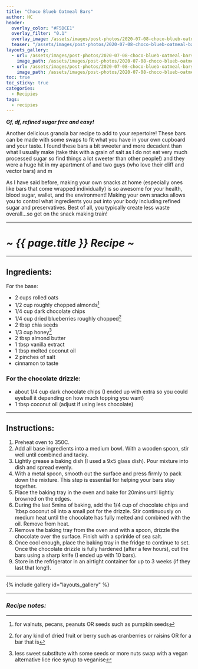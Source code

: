 ```yaml
---
title: "Choco Blueb Oatmeal Bars"
author: HC
header:
  overlay_color: "#F5DCE1"
  overlay_filter: "0.1"
  overlay_image: /assets/images/post-photos/2020-07-08-choco-blueb-oatmeal-bars/bars in dish.jpeg
  teaser: "/assets/images/post-photos/2020-07-08-choco-blueb-oatmeal-bars/bars in dish.jpeg"
layouts_gallery:
  - url: /assets/images/post-photos/2020-07-08-choco-blueb-oatmeal-bars/stuff in bowl.jpeg
    image_path: /assets/images/post-photos/2020-07-08-choco-blueb-oatmeal-bars/stuff in bowl small.jpeg
  - url: /assets/images/post-photos/2020-07-08-choco-blueb-oatmeal-bars/bars.jpeg
    image_path: /assets/images/post-photos/2020-07-08-choco-blueb-oatmeal-bars/bars small.jpeg
toc: true
toc_sticky: true
categories:
  - Recipies
tags:
  - recipies
---
```


***Gf, df, refined sugar free and easy!***

Another delicious granola bar recipe to add to your repertoire! These bars can be made with some swaps to fit what you have in your own cupboard and your taste. I found these bars a bit sweeter and more decadent than what I usually make (take this with a grain of salt as I do not eat very much processed sugar so find things a lot sweeter than other people!) and they were a huge hit in my apartment of and two guys (who love their cliff and vector bars) and m


As I have said before, making your own snacks at home (especially ones like bars that come wrapped individually) is so awesome for your health, blood sugar, wallet, and the environment! Making your own snacks allows you to control what ingredients you put into your body including refined sugar and preservatives. Best of all, you typically create less waste overall...so get on the snack making train!

***

# ***~ {{ page.title }} Recipe ~***

***

## Ingredients:

For the base:
* 2 cups rolled oats
* 1/2 cup roughly chopped almonds[^1]
* 1/4 cup dark chocolate chips
* 1/4 cup dried blueberries roughly chopped[^2]
* 2 tbsp chia seeds
* 1/3 cup honey[^3]
* 2 tbsp almond butter
* 1 tbsp vanilla extract
* 1 tbsp melted coconut oil
* 2 pinches of salt
* cinnamon to taste
### For the chocolate drizzle:
* about 1/4 cup dark chocolate chips (I ended up with extra so you could eyeball it depending on how much topping you want)
* 1 tbsp coconut oil (adjust if using less chocolate)

***

## Instructions:

1. Preheat oven to 350C.
2. Add all base ingredients into a medium bowl. With a wooden spoon, stir well until combined and tacky.
3. Lightly grease a baking dish (I used a 9x5 glass dish). Pour mixture into dish and spread evenly.
4. With a metal spoon, smooth out the surface and press firmly to pack down the mixture. This step is essential for helping your bars stay together.
5. Place the baking tray in the oven and bake for 20mins until lightly browned on the edges.
6. During the last 5mins of baking, add the 1/4 cup of chocolate chips and 1tbsp coconut oil into a small pot for the drizzle. Stir continuously on medium heat until the chocolate has fully melted and combined with the oil. Remove from heat.
7. Remove the baking tray from the oven and with a spoon, drizzle the chocolate over the surface. Finish with a sprinkle of sea salt.
8. Once cool enough, place the baking tray in the fridge to continue to set. Once the chocolate drizzle is fully hardened (after a few hours), cut the bars using a sharp knife (I ended up with 10 bars).
9. Store in the refrigerator in an airtight container for up to 3 weeks (if they last that long!).

***


{% include gallery id="layouts_gallery" %}

***

### ***Recipe notes:***

[^1]: for walnuts, pecans, peanuts OR seeds such as pumpkin seeds

[^2]: for any kind of dried fruit or berry such as cranberries or raisins OR for a bar that is

[^3]: less sweet substitute with some seeds or more nuts swap with a vegan alternative lice rice syrup to veganise
